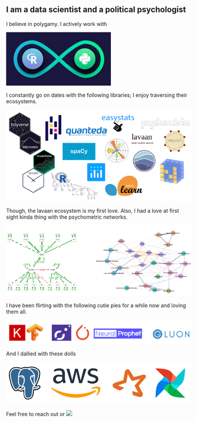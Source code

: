 
## I am a data scientist and a political psychologist

I believe in polygamy. I actively work with

![polygamy](polygamy.png)

I constantly go on dates with the following libraries; I enjoy traversing their ecosystems.

![date](date.png)

Though, the lavaan ecosystem is my first love. Also, I had a love at first sight kinda thing with the psychometric networks. 

![love at first sight](love_at_first_sight.png)

I have been flirting with the following cutie pies for a while now and loving them all.

![flirt](flirt.png)

And I dallied with these dolls

![dolls](dolls.png)

Feel free to reach out or [![](https://img.shields.io/badge/-Connect-0e76a8?style=plastic&logo=Linkedin&logoColor=white)](https://www.linkedin.com/in/mmuratardag/)
